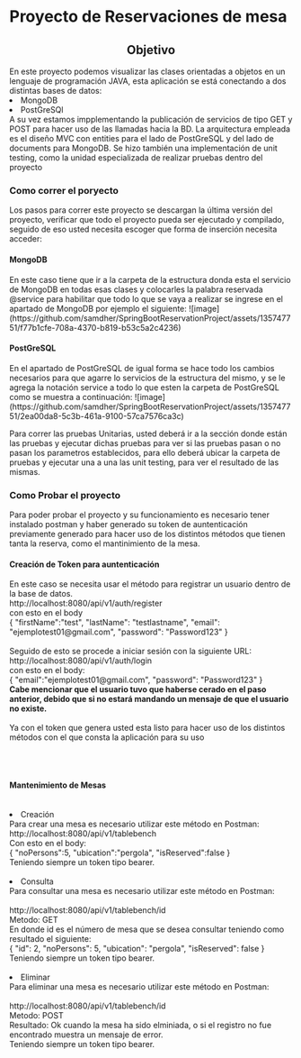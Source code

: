<h1>Proyecto de Reservaciones de mesa </h1>

<h2 align="center"> Objetivo </h2>
<span>
  En este proyecto podemos visualizar las clases orientadas a objetos en un lenguaje de programación JAVA, esta aplicación se está conectando a dos distintas bases de datos:
    <li>MongoDB</li>
    <li>PostGreSQl</li>
  A su vez estamos impplementando la publicación de servicios de tipo GET y POST para hacer uso de las llamadas hacia la BD.
  La arquitectura empleada es el diseño MVC con entities para el lado de PostGreSQL y del lado de documents para MongoDB.
  Se hizo también una implementación de unit testing, como la unidad especializada de realizar pruebas dentro del proyecto

  <h3>Como correr el poryecto</h3>
  Los pasos para correr este proyecto se descargan la última versión del proyecto, verificar que todo el proyecto pueda ser ejecutado y compilado, seguido de eso usted necesita
  escoger que forma de inserción necesita acceder:

  <h4>MongoDB</h4>
  En este caso tiene que ir a la carpeta de la estructura donda esta el servicio de MongoDB en todas esas clases y colocarles la palabra reservada @service para habilitar que todo
  lo que se vaya a realizar se ingrese en el apartado de MongoDB por ejemplo el siguiente:
  ![image](https://github.com/samdher/SpringBootReservationProject/assets/135747751/f77b1cfe-708a-4370-b819-b53c5a2c4236)

  <h4>PostGreSQL</h4>
  En el apartado de PostGreSQL de igual forma se hace todo los cambios necesarios para que agarre lo servicios de la estructura del mismo, y se le agrega la notación service
  a todo lo que esten la carpeta de PostGreSQL como se muestra a continuación:
  ![image](https://github.com/samdher/SpringBootReservationProject/assets/135747751/2ea00da8-5c3b-461a-9100-57ca7576ca3c)

  Para correr las pruebas Unitarias, usted deberá ir a la sección donde están las pruebas y ejecutar dichas pruebas para ver si las pruebas pasan o no pasan los parametros establecidos,
  para ello deberá ubicar la carpeta de pruebas y ejecutar una a una las unit testing, para ver el resultado de las mismas.

  <h3>Como Probar el proyecto</h3>
  Para poder probar el proyecto y su funcionamiento es necesario tener instalado postman y haber generado su token de auntenticación previamente generado para hacer uso de los distintos métodos que tienen tanta la reserva, como el mantinimiento de la mesa.

  <h4>Creación de Token para auntenticación</h4>
  En este caso se necesita usar el método para registrar un usuario dentro de la base de datos. <br>
  http://localhost:8080/api/v1/auth/register <br>
  con esto en el body <br>
  {
    "firstName":"test",
    "lastName": "testlastname",    
    "email": "ejemplotest01@gmail.com",
    "password": "Password123"    
} <br> <br> 
Seguido de esto se procede a iniciar sesión con la siguiente URL: <br>
http://localhost:8080/api/v1/auth/login <br>
con esto en el body: <br>
{
    "email":"ejemplotest01@gmail.com",
    "password": "Password123"
}<br>
<b>Cabe mencionar que el usuario tuvo que haberse cerado en el paso anterior, debido que si no estará mandando un mensaje de que el usuario no existe. </b> <br> <br>
Ya con el token que genera usted esta listo para hacer uso de los distintos métodos con el que consta la aplicación para su uso <br>

<br><br>
  <h4>Mantenimiento de Mesas</h4> <br>
  <li>Creación</li>
    Para crear una mesa es necesario utilizar este método en Postman: <br>
    http://localhost:8080/api/v1/tablebench <br>
    Con esto en el body: <br>
    {
      "noPersons":5,
      "ubication":"pergola",
      "isReserved":false
    }<br>
  Teniendo siempre un token tipo bearer.<br><br>

<li>Consulta</li>
    Para consultar una mesa es necesario utilizar este método en Postman: <br>
    <br>http://localhost:8080/api/v1/tablebench/id <br>
    Metodo: GET <br>
    En donde id es el número de mesa que se desea consultar teniendo como resultado el siguiente: <br>
    {
        "id": 2,
        "noPersons": 5,
        "ubication": "pergola",
        "isReserved": false
    }<br>
  Teniendo siempre un token tipo bearer.<br><br>

  
<li>Eliminar</li>
    Para eliminar una mesa es necesario utilizar este método en Postman: <br>
    <br>http://localhost:8080/api/v1/tablebench/id <br>
    Metodo: POST <br>
    Resultado: Ok cuando la mesa ha sido elminiada, o si el registro no fue encontrado muestra un mensaje de error. <br>
  Teniendo siempre un token tipo bearer.<br><br>

  
</span>
